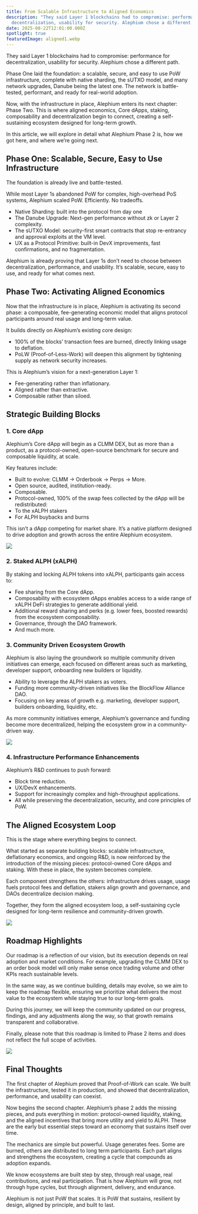 ```yaml
---
title: From Scalable Infrastructure to Aligned Economics
description: "They said Layer 1 blockchains had to compromise: performance for
  decentralization, usability for security. Alephium chose a different path."
date: 2025-08-22T12:01:00.000Z
spotlight: true
featuredImage: aligned1.webp
---
```

They said Layer 1 blockchains had to compromise: performance for decentralization, usability for security. Alephium chose a different path.

Phase One laid the foundation: a scalable, secure, and easy to use PoW infrastructure, complete with native sharding, the sUTXO model, and many network upgrades, Danube being the latest one. The network is battle-tested, performant, and ready for real-world adoption.

Now, with the infrastructure in place, Alephium enters its next chapter: Phase Two. This is where aligned economics, Core dApps, staking, composability and decentralization begin to connect, creating a self-sustaining ecosystem designed for long-term growth.

In this article, we will explore in detail what Alephium Phase 2 is, how we got here, and where we’re going next.



## Phase One: Scalable, Secure, Easy to Use Infrastructure

The foundation is already live and battle-tested.

While most Layer 1s abandoned PoW for complex, high-overhead PoS systems, Alephium scaled PoW. Efficiently. No tradeoffs.

* Native Sharding: built into the protocol from day one
* The Danube Upgrade: Next-gen performance without zk or Layer 2 complexity.
* The sUTXO Model: security-first smart contracts that stop re-entrancy and approval exploits at the VM level.
* UX as a Protocol Primitive: built-in DevX improvements, fast confirmations, and no fragmentation.

Alephium is already proving that Layer 1s don’t need to choose between decentralization, performance, and usability. It’s scalable, secure, easy to use, and ready for what comes next.



## Phase Two: Activating Aligned Economics

Now that the infrastructure is in place, Alephium is activating its second phase: a composable, fee-generating economic model that aligns protocol participants around real usage and long-term value.

It builds directly on Alephium’s existing core design:

* 100% of the blocks’ transaction fees are burned, directly linking usage to deflation.
* PoLW (Proof-of-Less-Work) will deepen this alignment by tightening supply as network security increases.

This is Alephium’s vision for a next-generation Layer 1:

* Fee-generating rather than inflationary.
* Aligned rather than extractive.
* Composable rather than siloed.



## Strategic Building Blocks

### 1. Core dApp

Alephium’s Core dApp will begin as a CLMM DEX, but as more than a product, as a protocol-owned, open-source benchmark for secure and composable liquidity, at scale.

Key features include:

* Built to evolve: CLMM → Orderbook → Perps → More.
* Open source, audited, institution-ready.
* Composable.
* Protocol-owned, 100% of the swap fees collected by the dApp will be redistributed:
* To the xALPH stakers
* For ALPH buybacks and burns

This isn’t a dApp competing for market share. It’s a native platform designed to drive adoption and growth across the entire Alephium ecosystem.



![](https://miro.medium.com/v2/resize:fit:1400/format:webp/1*HuOt1y5yVkyVcmny_g8t3Q.png)



### 2. Staked ALPH (xALPH)

By staking and locking ALPH tokens into xALPH, participants gain access to:

* Fee sharing from the Core dApp.
* Composability with ecosystem dApps enables access to a wide range of xALPH DeFi strategies to generate additional yield.
* Additional reward sharing and perks (e.g. lower fees, boosted rewards) from the ecosystem composability.
* Governance, through the DAO framework.
* And much more.



### 3. Community Driven Ecosystem Growth

Alephium is also laying the groundwork so multiple community driven initiatives can emerge, each focused on different areas such as marketing, developer support, onboarding new builders or liquidity.

* Ability to leverage the ALPH stakers as voters.
* Funding more community-driven initiatives like the BlockFlow Alliance DAO.
* Focusing on key areas of growth e.g. marketing, developer support, builders onboarding, liquidity, etc.

As more community initiatives emerge, Alephium’s governance and funding become more decentralized, helping the ecosystem grow in a community-driven way.

![](https://miro.medium.com/v2/resize:fit:1400/format:webp/1*bVYkkotN28DQ38mKg13hyQ.png)



### 4. Infrastructure Performance Enhancements

Alephium’s R&D continues to push forward:

* Block time reduction.
* UX/DevX enhancements.
* Support for increasingly complex and high-throughput applications.
* All while preserving the decentralization, security, and core principles of PoW.



## The Aligned Ecosystem Loop

This is the stage where everything begins to connect.

What started as separate building blocks: scalable infrastructure, deflationary economics, and ongoing R&D, is now reinforced by the introduction of the missing pieces: protocol-owned Core dApps and staking. With these in place, the system becomes complete.

Each component strengthens the others: infrastructure drives usage, usage fuels protocol fees and deflation, stakers align growth and governance, and DAOs decentralize decision making.

Together, they form the aligned ecosystem loop, a self-sustaining cycle designed for long-term resilience and community-driven growth.

![](https://miro.medium.com/v2/resize:fit:1400/format:webp/1*wPkzNZBrM4x0uvkzI-RwgQ.png)



## Roadmap Highlights

Our roadmap is a reflection of our vision, but its execution depends on real adoption and market conditions. For example, upgrading the CLMM DEX to an order book model will only make sense once trading volume and other KPIs reach sustainable levels.

In the same way, as we continue building, details may evolve, so we aim to keep the roadmap flexible, ensuring we prioritize what delivers the most value to the ecosystem while staying true to our long-term goals.

During this journey, we will keep the community updated on our progress, findings, and any adjustments along the way, so that growth remains transparent and collaborative.

Finally, please note that this roadmap is limited to Phase 2 items and does not reflect the full scope of activities.

![](https://miro.medium.com/v2/resize:fit:1400/format:webp/1*c-fybS8FXQB-eyouv6RS6Q.png)



## Final Thoughts

The first chapter of Alephium proved that Proof-of-Work can scale. We built the infrastructure, tested it in production, and showed that decentralization, performance, and usability can coexist.

Now begins the second chapter. Alephium’s phase 2 adds the missing pieces, and puts everything in motion: protocol-owned liquidity, staking, and the aligned incentives that bring more utility and yield to ALPH. These are the early but essential steps toward an economy that sustains itself over time.

The mechanics are simple but powerful. Usage generates fees. Some are burned, others are distributed to long term participants. Each part aligns and strengthens the ecosystem, creating a cycle that compounds as adoption expands.

We know ecosystems are built step by step, through real usage, real contributions, and real participation. That is how Alephium will grow, not through hype cycles, but through alignment, delivery, and endurance.

Alephium is not just PoW that scales. It is PoW that sustains, resilient by design, aligned by principle, and built to last.
